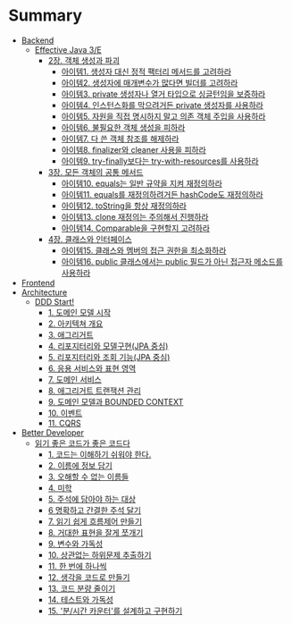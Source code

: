 # Summary
* [Backend](/content/backend/index.md) 
    * [Effective Java 3/E](/content/backend/effective-java-3e/index.md)
        * [2장. 객체 생성과 파괴](/content/backend/effective-java-3e/chapter2/index.md)
            * [아이템1. 생성자 대신 정적 팩터리 메서드를 고려하라](/content/backend/effective-java-3e/chapter2/item1.md)
            * [아이템2. 생성자에 매개변수가 많다면 빌더를 고려하라](/content/backend/effective-java-3e/chapter2/item2.md)
            * [아이템3. private 생성자나 열거 타입으로 싱글턴임을 보증하라](/content/backend/effective-java-3e/chapter2/item3.md)
            * [아이템4. 인스턴스화를 막으려거든 private 생성자를 사용하라](/content/backend/effective-java-3e/chapter2/item4.md)
            * [아이템5. 자원을 직접 명시하지 말고 의존 객체 주입을 사용하라](/content/backend/effective-java-3e/chapter2/item5.md)
            * [아이템6. 불필요한 객체 생성을 피하라](/content/backend/effective-java-3e/chapter2/item6.md)
            * [아이템7. 다 쓴 객체 참조를 해제하라](/content/backend/effective-java-3e/chapter2/item7.md)
            * [아이템8. finalizer와 cleaner 사용을 피하라](/content/backend/effective-java-3e/chapter2/item8.md)        
            * [아이템9. try-finally보다는 try-with-resources를 사용하라](/content/backend/effective-java-3e/chapter2/item9.md)        
        * [3장. 모든 객체의 공통 메서드](/content/backend/effective-java-3e/chapter3/index.md)        
            * [아이템10. equals는 일반 규약을 지켜 재정의하라](/content/backend/effective-java-3e/chapter3/item10.md)
            * [아이템11. equals를 재정의하려거든 hashCode도 재정의하라](/content/backend/effective-java-3e/chapter3/item11.md)
            * [아이템12. toString을 항상 재정의하라](/content/backend/effective-java-3e/chapter3/item12.md)        
            * [아이템13. clone 재정의는 주의해서 진행하라](/content/backend/effective-java-3e/chapter3/item13.md)
            * [아이템14. Comparable을 구현할지 고려하라](/content/backend/effective-java-3e/chapter3/item14.md)
        * [4장. 클래스와 인터페이스](/content/backend/effective-java-3e/chapter4/index.md)        
            * [아이템15. 클래스와 멤버의 접근 권한을 최소화하라](/content/backend/effective-java-3e/chapter4/item15.md)        
            * [아이템16. public 클래스에서는 public 필드가 아닌 접근자 메소드를 사용하라](/content/backend/effective-java-3e/chapter4/item16.md)
* [Frontend](/content/frontend/index.md)
* [Architecture](/content/architecture/index.md)
    * [DDD Start!](/content/architecture/ddd-start!/index.md)
        * [1. 도메인 모델 시작](/content/architecture/ddd-start!/1.md)
        * [2. 아키텍쳐 개요](/content/architecture/ddd-start!/2.md)
        * [3. 애그리거트](/content/architecture/ddd-start!/3.md)
        * [4. 리포지터리와 모델구현(JPA 중심)](/content/architecture/ddd-start!/4.md)
        * [5. 리포지터리와 조회 기능(JPA 중심)]()
        * [6. 응용 서비스와 표현 영역]()
        * [7. 도메인 서비스]()
        * [8. 애그리거트 트랜잭션 관리]()
        * [9. 도메인 모델과 BOUNDED CONTEXT]()
        * [10. 이벤트]()
        * [11. CQRS]()
* [Better Developer](content/better-developer/index.md)
    * [읽기 좋은 코드가 좋은 코드다](content/better-developer/the-art-of-readable-code/index.md)
        * [1. 코드는 이해하기 쉬워야 한다.](content/better-developer/the-art-of-readable-code/index.md)
        * [2. 이름에 정보 담기]()
        * [3. 오해할 수 없는 이름들]()
        * [4. 미학]()
        * [5. 주석에 담아야 하는 대상]()
        * [6 명확하고 간결한 주석 달기]()
        * [7. 읽기 쉽게 흐름제어 만들기]()
        * [8. 거대한 표현을 잘게 쪼개기]()
        * [9. 변수와 가독성]()
        * [10. 상관없는 하위문제 추출하기]()
        * [11. 한 번에 하나씩]()
        * [12. 생각을 코드로 만들기]()
        * [13. 코드 분량 줄이기]()
        * [14. 테스트와 가독성]()
        * [15. '분/시간 카운터'를 설계하고 구현하기]()
